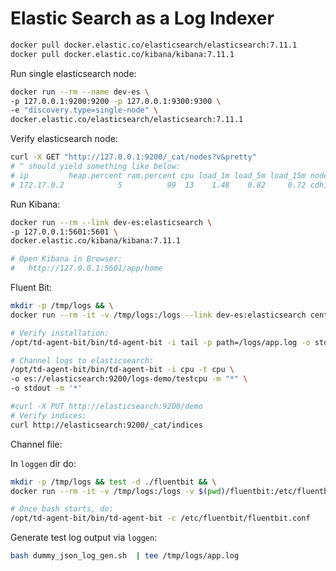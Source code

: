 # Elastic Search as a Log Indexer

```bash
docker pull docker.elastic.co/elasticsearch/elasticsearch:7.11.1
docker pull docker.elastic.co/kibana/kibana:7.11.1
```

Run single elasticsearch node:

```bash
docker run --rm --name dev-es \
-p 127.0.0.1:9200:9200 -p 127.0.0.1:9300:9300 \
-e "discovery.type=single-node" \
docker.elastic.co/elasticsearch/elasticsearch:7.11.1
```

Verify elasticsearch node:

```bash
curl -X GET "http://127.0.0.1:9200/_cat/nodes?v&pretty"
# ^ should yield something like below:
# ip         heap.percent ram.percent cpu load_1m load_5m load_15m node.role  master name
# 172.17.0.2            5          99  13    1.48    0.82     0.72 cdhilmrstw *      39a098c8b031
```

Run Kibana:

```bash
docker run --rm --link dev-es:elasticsearch \
-p 127.0.0.1:5601:5601 \
docker.elastic.co/kibana/kibana:7.11.1

# Open Kibana in Browser:
#   http://127.0.0.1:5601/app/home
```

Fluent Bit:

```bash
mkdir -p /tmp/logs && \
docker run --rm -it -v /tmp/logs:/logs --link dev-es:elasticsearch centos-fluentbit

# Verify installation:
/opt/td-agent-bit/bin/td-agent-bit -i tail -p path=/logs/app.log -o stdout

# Channel logs to elasticsearch:
/opt/td-agent-bit/bin/td-agent-bit -i cpu -t cpu \
-o es://elasticsearch:9200/logs-demo/testcpu -m "*" \
-o stdout -m '*'

#curl -X PUT http://elasticsearch:9200/demo
# Verify indices:
curl http://elasticsearch:9200/_cat/indices
```

Channel file:

In `loggen` dir do:

```bash
mkdir -p /tmp/logs && test -d ./fluentbit && \
docker run --rm -it -v /tmp/logs:/logs -v $(pwd)/fluentbit:/etc/fluentbit:ro --link dev-es:elasticsearch centos-fluentbit

# Once bash starts, do:
/opt/td-agent-bit/bin/td-agent-bit -c /etc/fluentbit/fluentbit.conf
```

Generate test log output via `loggen`:

```bash
bash dummy_json_log_gen.sh  | tee /tmp/logs/app.log
```
